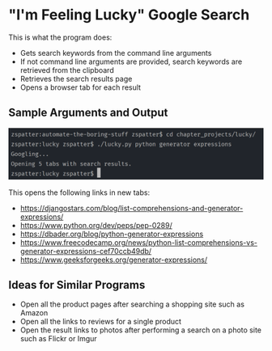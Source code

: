 # "I'm Feeling Lucky" Google Search

This is what the program does:
* Gets search keywords from the command line arguments
* If not command line arguments are provided, search keywords are retrieved from the clipboard
* Retrieves the search results page
* Opens a browser tab for each result

## Sample Arguments and Output
<p align=center>
  <img src=./sample_arguments.png alt=sample command line arguments>
</p>
This opens the following links in new tabs:

* https://djangostars.com/blog/list-comprehensions-and-generator-expressions/
* https://www.python.org/dev/peps/pep-0289/
* https://dbader.org/blog/python-generator-expressions
* https://www.freecodecamp.org/news/python-list-comprehensions-vs-generator-expressions-cef70ccb49db/
* https://www.geeksforgeeks.org/generator-expressions/

## Ideas for Similar Programs
* Open all the product pages after searching a shopping site such as Amazon
* Open all the links to reviews for a single product
* Open the result links to photos after performing a search on a photo site such as Flickr or Imgur
